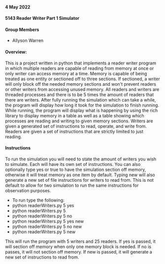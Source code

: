 #### 4 May 2022
#### 5143 Reader Writer Part 1 Simulator

#### Group Members

- Allyson Warren

#### Overview:
This is a project written in python that implements a reader writer 
program in which multiple readers are capable of reading from memory at
once or only writer can access memory at a time. Memory is capable of being
treated as one entity or sectioned off to three sections. If sectioned, a writer
will only block off the needed memory sections and won't prevent readers or other
writers from accessing unused memory. All readers and writers are threaded processes
and there is to be 5 times the amount of readers that there are writers. After fully
running the simulation which can take a while, the program will display how long it
took for the simulation to finish running. While running, the program will display
what is happening by using the rich library to display memory in a table as well
as a table showing which processes are reading and writing to given memory sections.
Writers are given a generated set of instructions to read, operate, and write from. Readers
are given a set of instructions that are strictly limited to just reading.


#### Instructions

To run the simulation you will need to state the amount of writers you wish to simulate.
Each will have its own set of instructions. You can also optionally type yes or true to
have the simulation section off memory, otherwise it will treat memory as one item by default.
Typing new will also generate a new set of file instructions for writers to read from. This is
not default to allow for two simulation to run the same instructions for observation purposes.

- To run type the following:
- python readerWriters.py 5 yes
- python readerWriters.py 5
- python readerWriters.py 5 no
- python readerWriters.py 5 yes new
- python readerWriters.py 5 no new
- python readerWriters.py 5 new


This will run the program with 5 writers and 25 readers. If yes is passed, it will section off memory when only one memory block is needed. If no is passes, it will not section off memory. If new is passed, it will generate a new set of instructions to read from.

